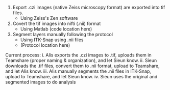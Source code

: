 1. Export .czi images (native Zeiss microscopy format) are exported into tif files.
   * Using Zeiss's Zen software  
2. Covert the tif images into nifti (.nii) format 
   * Using Matlab (code location here) 
3. Segment layers manually following the protocol
   * Using ITK-Snap using .nii files
   * (Protocol location here) 

Current process:
i. Alis exports the .czi images to .tif, uploads them in Teamshare (proper naming & organization), and let Sieun know. 
ii. Sieun downloads the .tif files, convert them to .nii format, upload to Teamshare, and let Alis know. 
iii. Alis manually segments the .nii files in ITK-Snap, upload to Teamshare, and let Sieun know. 
iv. Sieun uses the original and segmented images to do analysis
